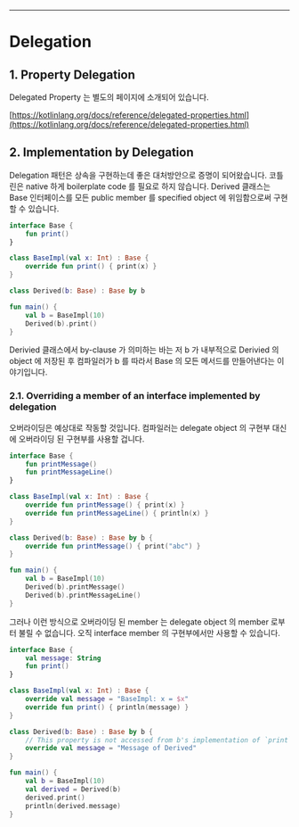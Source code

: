 ---

# Delegation

## 1. Property Delegation

Delegated Property 는 별도의 페이지에 소개되어 있습니다.

[https://kotlinlang.org/docs/reference/delegated-properties.html](https://kotlinlang.org/docs/reference/delegated-properties.html)

## 2. Implementation by Delegation

Delegation 패턴은 상속을 구현하는데 좋은 대처방안으로 증명이 되어왔습니다. 코틀린은 native 하게 boilerplate code 를 필요로 하지 않습니다. Derived 클래스는 Base 인터페이스를 모든 public member 를 specified object 에 위임함으로써 구현할 수 있습니다.

```kotlin
interface Base {
    fun print()
}

class BaseImpl(val x: Int) : Base {
    override fun print() { print(x) }
}

class Derived(b: Base) : Base by b

fun main() {
    val b = BaseImpl(10)
    Derived(b).print()
}
```

Derivied 클래스에서  by-clause 가 의미하는 바는 저 b 가 내부적으로 Derivied 의 object 에 저장된 후 컴파일러가 b 를 따라서 Base 의 모든 메서드를 만들어낸다는 이야기입니다.

### 2.1. Overriding a member of an interface implemented by delegation

오버라이딩은 예상대로 작동할 것입니다. 컴파일러는 delegate object 의 구현부 대신에 오버라이딩 된 구현부를 사용할 겁니다. 

```kotlin
interface Base {
    fun printMessage()
    fun printMessageLine()
}

class BaseImpl(val x: Int) : Base {
    override fun printMessage() { print(x) }
    override fun printMessageLine() { println(x) }
}

class Derived(b: Base) : Base by b {
    override fun printMessage() { print("abc") }
}

fun main() {
    val b = BaseImpl(10)
    Derived(b).printMessage()
    Derived(b).printMessageLine()
}
```

그러나 이런 방식으로 오버라이딩 된 member 는 delegate object 의 member 로부터 불릴 수 없습니다. 오직 interface member 의 구현부에서만 사용할 수 있습니다.

```kotlin
interface Base {
    val message: String
    fun print()
}

class BaseImpl(val x: Int) : Base {
    override val message = "BaseImpl: x = $x"
    override fun print() { println(message) }
}

class Derived(b: Base) : Base by b {
    // This property is not accessed from b's implementation of `print`
    override val message = "Message of Derived"
}

fun main() {
    val b = BaseImpl(10)
    val derived = Derived(b)
    derived.print()
    println(derived.message)
}
```
